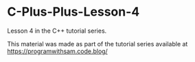 # C-Plus-Plus-Lesson-4
Lesson 4 in the C++ tutorial series.

This material was made as part of the tutorial series available at https://programwithsam.code.blog/

